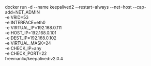 docker run -d --name keepalived2 --restart=always --net=host --cap-add=NET_ADMIN \
  -e VRID=53 \
  -e INTERFACE=eth0 \
  -e VIRTUAL_IP=192.168.0.111 \
  -e HOST_IP=192.168.0.101 \
  -e DEST_IP=192.168.0.102 \
  -e VIRTUAL_MASK=24 \
  -e CHECK_IP=any \
  -e CHECK_PORT=22 \
  freemanliu/keepalived:v2.0.4
  
